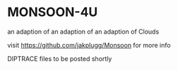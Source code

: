 # MONSOON-4U
an adaption of an adaption of an adaption of Clouds

visit https://github.com/jakplugg/Monsoon for more info

DIPTRACE files to be posted shortly
